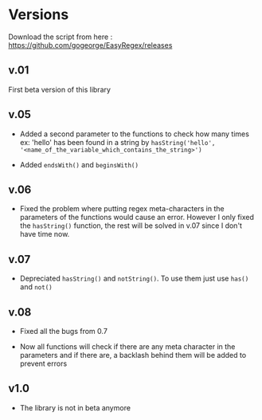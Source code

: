 # Versions

Download the script from here : https://github.com/gogeorge/EasyRegex/releases

## v.01 

First beta version of this library

## v.05

- Added a second parameter to the functions to check how many times ex: 'hello' has been found in a string by ```hasString('hello', '<name_of_the_variable_which_contains_the_string>')```

- Added ```endsWith()``` and ```beginsWith()```

## v.06 

- Fixed the problem where putting regex meta-characters in the parameters of the functions would cause an error. However I only fixed the ```hasString()``` function, the rest will be solved in v.07 since I don't have time now.

## v.07

- Depreciated ```hasString()``` and ```notString()```. To use them just use ```has()``` and ```not()```

## v.08

- Fixed all the bugs from 0.7 

- Now all functions will check if there are any meta character in the parameters and if there are, a backlash behind them will be added to prevent errors

## v1.0

- The library is not in beta anymore
